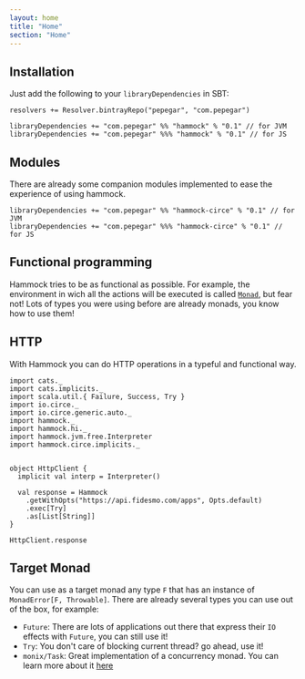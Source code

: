 ```yaml
---
layout: home
title: "Home"
section: "Home"
---
```



## Installation

Just add the following to your `libraryDependencies` in SBT:

```
resolvers += Resolver.bintrayRepo("pepegar", "com.pepegar")

libraryDependencies += "com.pepegar" %% "hammock" % "0.1" // for JVM
libraryDependencies += "com.pepegar" %%% "hammock" % "0.1" // for JS
```

## Modules

There are already some companion modules implemented to ease the
experience of using hammock.

```
libraryDependencies += "com.pepegar" %% "hammock-circe" % "0.1" // for JVM
libraryDependencies += "com.pepegar" %%% "hammock-circe" % "0.1" // for JS
```

## Functional programming

Hammock tries to be as functional as possible.  For example, the
environment in wich all the actions will be executed is
called [`Monad`](http://typelevel.org/cats/typeclasses/monad.html),
but fear not! Lots of types you were using before are already monads,
you know how to use them!


## HTTP

With Hammock you can do HTTP operations in a typeful and functional way.

```tut:silent
import cats._
import cats.implicits._
import scala.util.{ Failure, Success, Try }
import io.circe._
import io.circe.generic.auto._
import hammock._
import hammock.hi._
import hammock.jvm.free.Interpreter
import hammock.circe.implicits._


object HttpClient {
  implicit val interp = Interpreter()

  val response = Hammock
    .getWithOpts("https://api.fidesmo.com/apps", Opts.default)
    .exec[Try]
    .as[List[String]]
}
```

```tut
HttpClient.response
```

## Target Monad

You can use as a target monad any type `F` that has an instance of
`MonadError[F, Throwable]`.  There are already several types you can
use out of the box, for example:

* `Future`: There are lots of applications out there that express
  their `IO` effects with `Future`, you can still use it!
* `Try`: You don't care of blocking current thread? go ahead, use it!
* `monix/Task`: Great implementation of a concurrency monad.  You can
  learn more about it [here](https://monix.io/)
